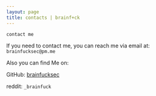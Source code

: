 ```yaml
---
layout: page
title: contacts | brainf+ck
---
```


```term
contact me
```

If you need to contact me, you can reach me via email at: `brainfucksec@pm.me`

Also you can find Me on:

GitHub: [brainfucksec](https://github.com/brainfucksec)

reddit: `_brainfuck`


